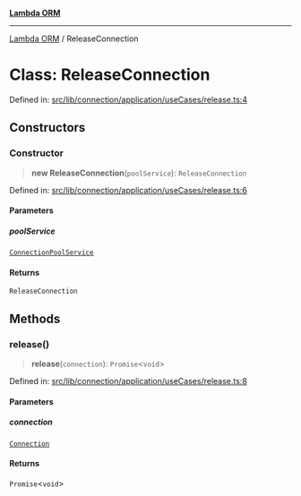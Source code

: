 [**Lambda ORM**](../README.md)

***

[Lambda ORM](../README.md) / ReleaseConnection

# Class: ReleaseConnection

Defined in: [src/lib/connection/application/useCases/release.ts:4](https://github.com/lambda-orm/lambdaorm/blob/d458bba636206871821586fca1a7822cc50e2446/src/lib/connection/application/useCases/release.ts#L4)

## Constructors

### Constructor

> **new ReleaseConnection**(`poolService`): `ReleaseConnection`

Defined in: [src/lib/connection/application/useCases/release.ts:6](https://github.com/lambda-orm/lambdaorm/blob/d458bba636206871821586fca1a7822cc50e2446/src/lib/connection/application/useCases/release.ts#L6)

#### Parameters

##### poolService

[`ConnectionPoolService`](ConnectionPoolService.md)

#### Returns

`ReleaseConnection`

## Methods

### release()

> **release**(`connection`): `Promise`\<`void`\>

Defined in: [src/lib/connection/application/useCases/release.ts:8](https://github.com/lambda-orm/lambdaorm/blob/d458bba636206871821586fca1a7822cc50e2446/src/lib/connection/application/useCases/release.ts#L8)

#### Parameters

##### connection

[`Connection`](../interfaces/Connection.md)

#### Returns

`Promise`\<`void`\>
